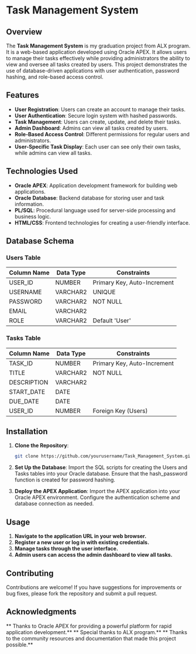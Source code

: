 # Task Management System

## Overview

The **Task Management System** is my graduation project from ALX program. It is a web-based application developed using Oracle APEX. It allows users to manage their tasks effectively while providing administrators the ability to view and oversee all tasks created by users. This project demonstrates the use of database-driven applications with user authentication, password hashing, and role-based access control.

## Features

- **User Registration**: Users can create an account to manage their tasks.
- **User Authentication**: Secure login system with hashed passwords.
- **Task Management**: Users can create, update, and delete their tasks.
- **Admin Dashboard**: Admins can view all tasks created by users.
- **Role-Based Access Control**: Different permissions for regular users and administrators.
- **User-Specific Task Display**: Each user can see only their own tasks, while admins can view all tasks.

## Technologies Used

- **Oracle APEX**: Application development framework for building web applications.
- **Oracle Database**: Backend database for storing user and task information.
- **PL/SQL**: Procedural language used for server-side processing and business logic.
- **HTML/CSS**: Frontend technologies for creating a user-friendly interface.

## Database Schema

### Users Table

| Column Name | Data Type    | Constraints                  |
|-------------|--------------|------------------------------|
| USER_ID     | NUMBER       | Primary Key, Auto-Increment  |
| USERNAME    | VARCHAR2     | UNIQUE                       |
| PASSWORD    | VARCHAR2     | NOT NULL                     |
| EMAIL       | VARCHAR2     |                              |
| ROLE        | VARCHAR2     | Default 'User'               |

### Tasks Table

| Column Name | Data Type    | Constraints                  |
|-------------|--------------|------------------------------|
| TASK_ID     | NUMBER       | Primary Key, Auto-Increment  |
| TITLE       | VARCHAR2     | NOT NULL                     |
| DESCRIPTION | VARCHAR2     |                              |
| START_DATE    | DATE         |                              |
| DUE_DATE    | DATE         |                              |
| USER_ID     | NUMBER       | Foreign Key (Users)         |

## Installation

1. **Clone the Repository**:
   ```bash
   git clone https://github.com/yourusername/Task_Management_System.git
   ```

2. **Set Up the Database**:
Import the SQL scripts for creating the Users and Tasks tables into your Oracle database.
Ensure that the hash_password function is created for password hashing.

3. **Deploy the APEX Application**:
Import the APEX application into your Oracle APEX environment.
Configure the authentication scheme and database connection as needed.

## Usage
1. **Navigate to the application URL in your web browser.**
2. **Register a new user or log in with existing credentials.**
3. **Manage tasks through the user interface.**
4. **Admin users can access the admin dashboard to view all tasks.**

## Contributing
Contributions are welcome! If you have suggestions for improvements or bug fixes, please fork the repository and submit a pull request.

## Acknowledgments
** Thanks to Oracle APEX for providing a powerful platform for rapid application development.**
** Special thanks to ALX program.**
** Thanks to the community resources and documentation that made this project possible.**